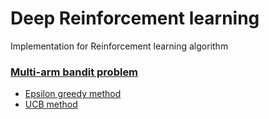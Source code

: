 # Deep Reinforcement learning

Implementation for Reinforcement learning algorithm

### [Multi-arm bandit problem](Multi-Arm_Bandits)
- [Epsilon greedy method](Multi-Arm_Bandits/Epsilon-greedy.ipynb)
- [UCB method](Multi-Arm_Bandits/UCB1.ipynb)
